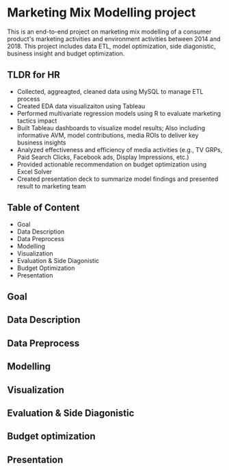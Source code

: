 # Marketing Mix Modelling project
This is an end-to-end project on marketing mix modelling of a consumer product's marketing activities and environment activities between 2014 and 2018.
This project includes data ETL, model optimization, side diagonistic, business insight and budget optimization.

## TLDR for HR
* Collected, aggreagted, cleaned data using MySQL to manage ETL process
* Created EDA data visualizaiton using Tableau
* Performed multivariate regression models using R to evaluate marketing tactics impact
* Built Tableau dashboards to visualize model results; Also including informative AVM, model contributions, media ROIs to deliver key business insights
* Analyzed effectiveness and efficiency of media activities (e.g., TV GRPs, Paid Search Clicks, Facebook ads, Display Impressions, etc.)
* Provided actionable recommendation on budget optimization using Excel Solver
* Created presentation deck to summarize model findings and presented result to marketing team

## Table of Content
* Goal
* Data Description
* Data Preprocess
* Modelling
* Visualization
* Evaluation & Side Diagonistic
* Budget Optimization
* Presentation

## Goal

## Data Description

## Data Preprocess

## Modelling

## Visualization

## Evaluation & Side Diagonistic

## Budget optimization

## Presentation




